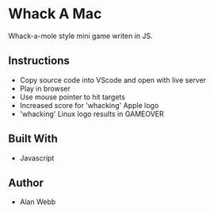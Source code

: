 # Whack A Mac

Whack-a-mole style mini game writen in JS.

## Instructions

* Copy source code into VScode and open with live server
* Play in browser
* Use mouse pointer to hit targets
* Increased score for 'whacking' Apple logo
* 'whacking' Linux logo results in GAMEOVER

## Built With

* Javascript

## Author

* Alan Webb